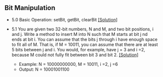 ## Bit Manipulation

- 5.0 Basic Operation: setBit, getBit, clearBit [[Solution]](../code/5.0.java)

- 5.1 You are given two 32-bit numbers, N and M, and two bit positions, i and j. Write a method to insert M into N such that M starts at bit j nd ends at bit i. You can assume that the bits j through i have enough space to fit all of M. That is, if M = 10011, you can assume that there are at least 5 bits between j and i. You would, for example, have j = 3 and i =2, because M could not fully fit between bit 3 and bit 2. [[Solution]](../code/5.1.java)
  - Example: N = 10000000000, M = 10011, i =2, j =6
  - Output: N = 10001001100
